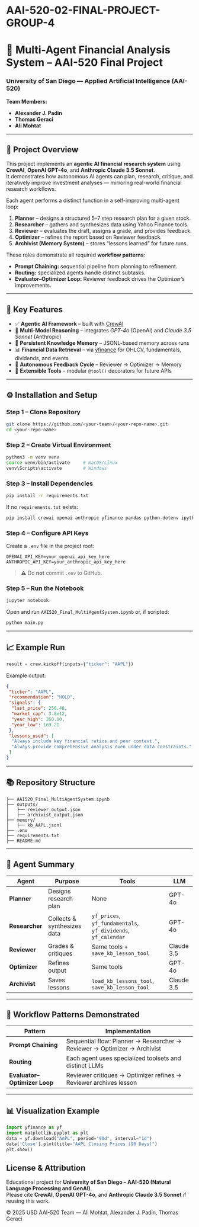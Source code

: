 # AAI-520-02-FINAL-PROJECT-GROUP-4
# 🧠 Multi-Agent Financial Analysis System – AAI-520 Final Project

### University of San Diego — Applied Artificial Intelligence (AAI-520)
**Team Members:**  
- **Alexander J. Padin**  
- **Thomas Geraci**
- **Ali Mohtat**
  
---

## 📘 Project Overview
This project implements an **agentic AI financial research system** using **CrewAI**, **OpenAI GPT-4o**, and **Anthropic Claude 3.5 Sonnet**.  
It demonstrates how autonomous AI agents can plan, research, critique, and iteratively improve investment analyses — mirroring real-world financial research workflows.

Each agent performs a distinct function in a self-improving multi-agent loop:
1. **Planner** – designs a structured 5–7 step research plan for a given stock.  
2. **Researcher** – gathers and synthesizes data using Yahoo Finance tools.  
3. **Reviewer** – evaluates the draft, assigns a grade, and provides feedback.  
4. **Optimizer** – refines the report based on Reviewer feedback.  
5. **Archivist (Memory System)** – stores “lessons learned” for future runs.

These roles demonstrate all required **workflow patterns**:  
- **Prompt Chaining:** sequential pipeline from planning to refinement.  
- **Routing:** specialized agents handle distinct subtasks.  
- **Evaluator–Optimizer Loop:** Reviewer feedback drives the Optimizer’s improvements.

---

## 🧩 Key Features
- ✅ **Agentic AI Framework** – built with [CrewAI](https://github.com/joaomdmoura/crewAI)  
- 🧠 **Multi-Model Reasoning** – integrates *GPT-4o* (OpenAI) and *Claude 3.5 Sonnet* (Anthropic)  
- 💾 **Persistent Knowledge Memory** – JSONL-based memory across runs  
- 📊 **Financial Data Retrieval** – via [yfinance](https://pypi.org/project/yfinance/) for OHLCV, fundamentals, dividends, and events  
- 🔁 **Autonomous Feedback Cycle** – Reviewer → Optimizer → Memory  
- 🧰 **Extensible Tools** – modular `@tool()` decorators for future APIs  

---

## ⚙️ Installation and Setup

### Step 1 – Clone Repository
```bash
git clone https://github.com/<your-team>/<your-repo-name>.git
cd <your-repo-name>
```

### Step 2 – Create Virtual Environment
```bash
python3 -m venv venv
source venv/bin/activate     # macOS/Linux  
venv\Scripts\activate        # Windows
```

### Step 3 – Install Dependencies
```bash
pip install -r requirements.txt
```
If no `requirements.txt` exists:
```bash
pip install crewai openai anthropic yfinance pandas python-dotenv ipython
```

### Step 4 – Configure API Keys
Create a `.env` file in the project root:
```
OPENAI_API_KEY=your_openai_api_key_here
ANTHROPIC_API_KEY=your_anthropic_api_key_here
```
> ⚠️ Do **not** commit `.env` to GitHub.

### Step 5 – Run the Notebook
```bash
jupyter notebook
```
Open and run `AAI520_Final_MultiAgentSystem.ipynb` or, if scripted:
```bash
python main.py
```

---

## 📈 Example Run
```python
result = crew.kickoff(inputs={"ticker": "AAPL"})
```
Example output:
```json
{
 "ticker": "AAPL",
 "recommendation": "HOLD",
 "signals": {
  "last_price": 256.48,
  "market_cap": 3.8e12,
  "year_high": 260.10,
  "year_low": 169.21
 },
 "lessons_used": [
  "Always include key financial ratios and peer context.",
  "Always provide comprehensive analysis even under data constraints."
 ]
}
```

---

## 📚 Repository Structure
```
├── AAI520_Final_MultiAgentSystem.ipynb
├── outputs/
│   ├── reviewer_output.json
│   ├── archivist_output.json
├── memory/
│   ├── kb_AAPL.jsonl
├── .env
├── requirements.txt
├── README.md
```

---

## 🧠 Agent Summary
| Agent | Purpose | Tools | LLM |
|-|-|-|-|
| **Planner** | Designs research plan | None | GPT-4o |
| **Researcher** | Collects & synthesizes data | `yf_prices`, `yf_fundamentals`, `yf_dividends`, `yf_calendar` | GPT-4o |
| **Reviewer** | Grades & critiques | Same tools + `save_kb_lesson_tool` | Claude 3.5 |
| **Optimizer** | Refines output | Same tools | GPT-4o |
| **Archivist** | Saves lessons | `load_kb_lessons_tool`, `save_kb_lesson_tool` | Claude 3.5 |

---

## 🧮 Workflow Patterns Demonstrated
| Pattern | Implementation |
|-|-|
| **Prompt Chaining** | Sequential flow: Planner → Researcher → Reviewer → Optimizer → Archivist |
| **Routing** | Each agent uses specialized toolsets and distinct LLMs |
| **Evaluator–Optimizer Loop** | Reviewer critiques → Optimizer refines → Reviewer archives lesson |

---

## 📊 Visualization Example
```python
import yfinance as yf
import matplotlib.pyplot as plt
data = yf.download("AAPL", period="90d", interval="1d")
data['Close'].plot(title="AAPL Closing Prices (90 Days)")
plt.show()
```


## License & Attribution
Educational project for **University of San Diego – AAI-520 (Natural Language Processing and GenAI)**.  
Please cite **CrewAI**, **OpenAI GPT-4o**, and **Anthropic Claude 3.5 Sonnet** if reusing this work.  

© 2025 USD AAI-520 Team — Ali Mohtat, Alexander J. Padin, Thomas Geraci  
